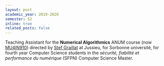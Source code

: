 ```yaml
---
layout: post
academic_year: 2019-2020
semester: S2
inline: true
related_posts: false
---
```


Teaching Assistant for the **Numerical Algorithmics** ANUM course (now <a href="https://www-pequan.lip6.fr/~graillat/teach/anum/index.html">MU4IN910</a>) directed by <a href="https://www-pequan.lip6.fr/~graillat/">Stef Graillat</a> at Jussieu, for Sorbonne université, for fourth year Computer Science students in the *sécurité, fiabilité et performance du numérique* (SFPN) Computer Science Master.